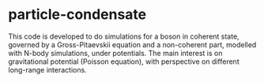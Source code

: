 # particle-condensate
This code  is developed to do simulations for a boson in coherent state, governed by a Gross-Pitaevskii equation and a non-coherent part, modelled with N-body simulations, under potentials. The main interest is on gravitational potential (Poisson equation), with perspective on different long-range interactions.

